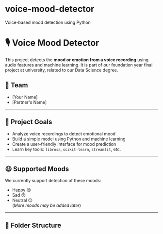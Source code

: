 # voice-mood-detector
Voice-based mood detection using Python
# 🎙️ Voice Mood Detector

This project detects the **mood or emotion from a voice recording** using audio features and machine learning. It is part of our foundation year final project at university, related to our Data Science degree.

## 👥 Team
- [Your Name]
- [Partner's Name]

---

## 📌 Project Goals

- Analyze voice recordings to detect emotional mood
- Build a simple model using Python and machine learning
- Create a user-friendly interface for mood prediction
- Learn key tools: `librosa`, `scikit-learn`, `streamlit`, etc.

---

## 😃 Supported Moods

We currently support detection of these moods:
- Happy 😊
- Sad 😢
- Neutral 😐  
(*More moods may be added later*)

---

## 🧱 Folder Structure
